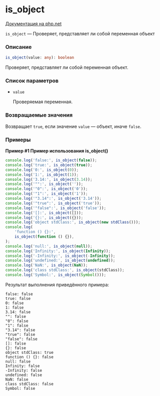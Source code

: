# is_object

[Документация на php.net](https://www.php.net/manual/ru/function.is-object.php)

`is_object` — Проверяет, представляет ли собой переменная объект

### Описание

```ts
is_object(value: any): boolean
```

Проверяет, представляет ли собой переменная объект.

### Список параметров

-   `value`

    Проверяемая переменная.

### Возвращаемые значения

Возвращает `true`, если значение `value` — объект, иначе `false`.

### Примеры

**Пример #1 Пример использования is_object()**

```js
console.log('false:', is_object(false));
console.log('true:', is_object(true));
console.log('0:', is_object(0));
console.log('1:', is_object(1));
console.log('3.14:', is_object(3.14));
console.log('"":', is_object(''));
console.log('"0":', is_object('0'));
console.log('"1":', is_object('1'));
console.log('"3.14":', is_object('3.14'));
console.log('"true":', is_object('true'));
console.log('"false":', is_object('false'));
console.log('[]:', is_object([]));
console.log('{}:', is_object({}));
console.log('object stdClass:', is_object(new stdClass()));
console.log(
    'function () {}:',
    is_object(function () {}),
);
console.log('null:', is_object(null));
console.log('Infinity:', is_object(Infinity));
console.log('-Infinity:', is_object(-Infinity));
console.log('undefined:', is_object(undefined));
console.log('NaN:', is_object(NaN));
console.log('class stdClass:', is_object(stdClass));
console.log('Symbol:', is_object(Symbol()));
```

Результат выполнения приведённого примера:

    false: false
    true: false
    0: false
    1: false
    3.14: false
    "": false
    "0": false
    "1": false
    "3.14": false
    "true": false
    "false": false
    []: false
    {}: false
    object stdClass: true
    function () {}: false
    null: false
    Infinity: false
    -Infinity: false
    undefined: false
    NaN: false
    class stdClass: false
    Symbol: false
